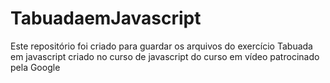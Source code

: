 # TabuadaemJavascript
 Este repositório foi criado para guardar os arquivos do exercício Tabuada em javascript criado no curso de javascript do curso em vídeo patrocinado pela Google
